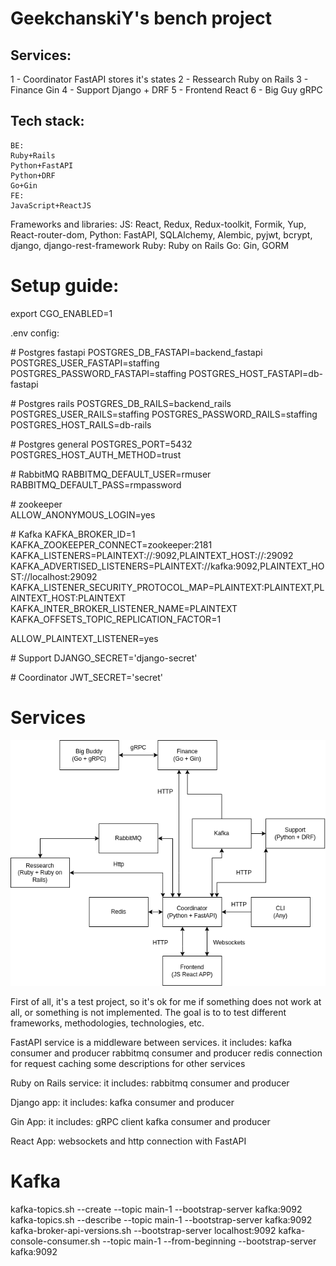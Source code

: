 # GeekchanskiY's bench project

## Services:
1 - Coordinator
FastAPI
stores it's states
2 - Ressearch 
Ruby on Rails
3 - Finance
Gin
4 - Support
Django + DRF
5 - Frontend
React
6 - Big Guy
gRPC


## Tech stack:
    BE:
    Ruby+Rails
    Python+FastAPI
    Python+DRF
    Go+Gin
    FE:
    JavaScript+ReactJS

Frameworks and libraries:
  JS:
    React, Redux, Redux-toolkit, Formik, Yup, React-router-dom,
  Python:
    FastAPI, SQLAlchemy, Alembic, pyjwt, bcrypt, django,
    django-rest-framework
  Ruby:
    Ruby on Rails
  Go:
    Gin, GORM

# Setup guide:

export CGO_ENABLED=1

.env config:

\# Postgres fastapi
POSTGRES_DB_FASTAPI=backend_fastapi
POSTGRES_USER_FASTAPI=staffing
POSTGRES_PASSWORD_FASTAPI=staffing
POSTGRES_HOST_FASTAPI=db-fastapi

\# Postgres rails
POSTGRES_DB_RAILS=backend_rails
POSTGRES_USER_RAILS=staffing
POSTGRES_PASSWORD_RAILS=staffing
POSTGRES_HOST_RAILS=db-rails

\# Postgres general
POSTGRES_PORT=5432
POSTGRES_HOST_AUTH_METHOD=trust


\# RabbitMQ
RABBITMQ_DEFAULT_USER=rmuser
RABBITMQ_DEFAULT_PASS=rmpassword


\# zookeeper <br>
ALLOW_ANONYMOUS_LOGIN=yes


\# Kafka
KAFKA_BROKER_ID=1
KAFKA_ZOOKEEPER_CONNECT=zookeeper:2181
KAFKA_LISTENERS=PLAINTEXT://:9092,PLAINTEXT_HOST://:29092
KAFKA_ADVERTISED_LISTENERS=PLAINTEXT://kafka:9092,PLAINTEXT_HOST://localhost:29092
KAFKA_LISTENER_SECURITY_PROTOCOL_MAP=PLAINTEXT:PLAINTEXT,PLAINTEXT_HOST:PLAINTEXT
KAFKA_INTER_BROKER_LISTENER_NAME=PLAINTEXT
KAFKA_OFFSETS_TOPIC_REPLICATION_FACTOR=1

ALLOW_PLAINTEXT_LISTENER=yes

\# Support
DJANGO_SECRET='django-secret'

\# Coordinator
JWT_SECRET='secret'


# Services
![Services](img/BENCH_schema.drawio.png)

First of all, it's a test project, so it's ok for me if something does
not work at all, or something is not implemented. The goal is to
to test different frameworks, methodologies, technologies, etc.

FastAPI service is a middleware between services.
it includes:
    kafka consumer and producer
    rabbitmq consumer and producer
    redis connection for request caching
    some descriptions for other services

Ruby on Rails service:
it includes:
    rabbitmq consumer and producer

Django app:
it includes:
    kafka consumer and producer

Gin App:
it includes:
    gRPC client
    kafka consumer and producer

React App:
    websockets and http connection
    with FastAPI


# Kafka
kafka-topics.sh --create --topic main-1 --bootstrap-server kafka:9092
kafka-topics.sh --describe --topic main-1 --bootstrap-server kafka:9092
kafka-broker-api-versions.sh --bootstrap-server localhost:9092
kafka-console-consumer.sh --topic main-1 --from-beginning --bootstrap-server kafka:9092